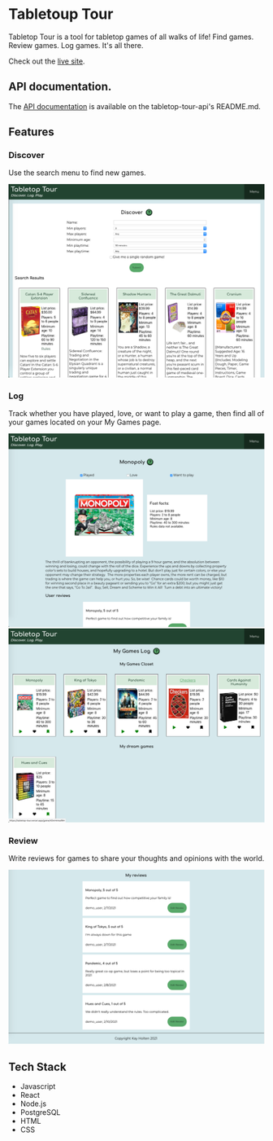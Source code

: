 # Tabletoup Tour

Tabletop Tour is a tool for tabletop games of all walks of life! Find games. Review games. Log games. It's all there.

Check out the [live site](https://tabletop-tour.vercel.app/).

## API documentation.

The [API documentation](https://github.com/kayleidoscope/tabletop-tour-api) is available on the tabletop-tour-api's README.md.

## Features

### Discover

Use the search menu to find new games.

<img src="/screenshots/discover-all.png">

### Log

Track whether you have played, love, or want to play a game, then find all of your games located on your My Games page.

<img src="/screenshots/discover-game.png">
<img src="/screenshots/log.png">

### Review

Write reviews for games to share your thoughts and opinions with the world.

<img src="/screenshots/review.png">

## Tech Stack

* Javascript
* React
* Node.js
* PostgreSQL
* HTML
* CSS